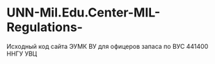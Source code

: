 # UNN-Mil.Edu.Center-MIL-Regulations-
Исходный код сайта ЭУМК ВУ для офицеров запаса по ВУС 441400 ННГУ УВЦ
